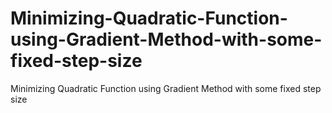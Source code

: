 # Minimizing-Quadratic-Function-using-Gradient-Method-with-some-fixed-step-size
Minimizing Quadratic Function using Gradient Method with some fixed step size
